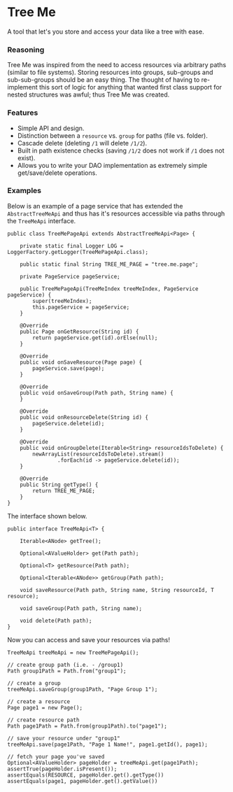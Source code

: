 # Tree Me

A tool that let's you store and access your data like a tree with ease.

### Reasoning

Tree Me was inspired from the need to access resources via arbitrary paths (similar to file systems).
Storing resources into groups, sub-groups and sub-sub-groups should be an easy thing. The thought of having 
to re-implement this sort of logic for anything that wanted first class support for nested structures 
was awful; thus Tree Me was created.

### Features

* Simple API and design.
* Distinction between a `resource` vs. `group` for paths (file vs. folder).
* Cascade delete (deleting `/1` will delete `/1/2`).
* Built in path existence checks (saving `/1/2` does not work if `/1` does not exist).
* Allows you to write your DAO implementation as extremely simple get/save/delete operations.

### Examples

Below is an example of a page service that has extended the `AbstractTreeMeApi` and thus has
it's resources accessible via paths through the `TreeMeApi` interface.
```
public class TreeMePageApi extends AbstractTreeMeApi<Page> {

    private static final Logger LOG = LoggerFactory.getLogger(TreeMePageApi.class);

    public static final String TREE_ME_PAGE = "tree.me.page";

    private PageService pageService;

    public TreeMePageApi(TreeMeIndex treeMeIndex, PageService pageService) {
        super(treeMeIndex);
        this.pageService = pageService;
    }

    @Override
    public Page onGetResource(String id) {
        return pageService.get(id).orElse(null);
    }

    @Override
    public void onSaveResource(Page page) {
        pageService.save(page);
    }

    @Override
    public void onSaveGroup(Path path, String name) {
    }

    @Override
    public void onResourceDelete(String id) {
        pageService.delete(id);
    }

    @Override
    public void onGroupDelete(Iterable<String> resourceIdsToDelete) {
        newArrayList(resourceIdsToDelete).stream()
                .forEach(id -> pageService.delete(id));
    }

    @Override
    public String getType() {
        return TREE_ME_PAGE;
    }
}
```

The interface shown below.
```
public interface TreeMeApi<T> {

    Iterable<ANode> getTree();

    Optional<AValueHolder> get(Path path);

    Optional<T> getResource(Path path);

    Optional<Iterable<ANode>> getGroup(Path path);

    void saveResource(Path path, String name, String resourceId, T resource);

    void saveGroup(Path path, String name);

    void delete(Path path);
}
```

Now you can access and save your resources via paths!
```
TreeMeApi treeMeApi = new TreeMePageApi();

// create group path (i.e. - /group1)
Path group1Path = Path.from("group1");

// create a group
treeMeApi.saveGroup(group1Path, "Page Group 1");

// create a resource
Page page1 = new Page();

// create resource path
Path page1Path = Path.from(group1Path).to("page1");

// save your resource under "group1"
treeMeApi.save(page1Path, "Page 1 Name!", page1.getId(), page1);

// fetch your page you've saved
Optional<AValueHolder> pageHolder = treeMeApi.get(page1Path);
assertTrue(pageHolder.isPresent());
assertEquals(RESOURCE, pageHolder.get().getType())
assertEquals(page1, pageHolder.get().getValue())
```